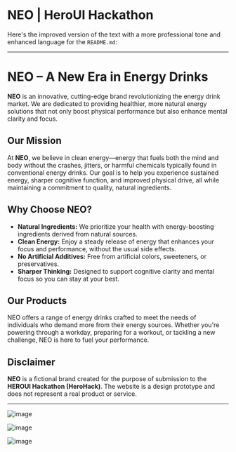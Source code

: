 # NEO | HeroUI Hackathon


Here's the improved version of the text with a more professional tone and enhanced language for the `README.md`:

---

# NEO – A New Era in Energy Drinks

**NEO** is an innovative, cutting-edge brand revolutionizing the energy drink market. We are dedicated to providing healthier, more natural energy solutions that not only boost physical performance but also enhance mental clarity and focus.

## Our Mission

At **NEO**, we believe in clean energy—energy that fuels both the mind and body without the crashes, jitters, or harmful chemicals typically found in conventional energy drinks. Our goal is to help you experience sustained energy, sharper cognitive function, and improved physical drive, all while maintaining a commitment to quality, natural ingredients.

## Why Choose NEO?

* **Natural Ingredients:** We prioritize your health with energy-boosting ingredients derived from natural sources.
* **Clean Energy:** Enjoy a steady release of energy that enhances your focus and performance, without the usual side effects.
* **No Artificial Additives:** Free from artificial colors, sweeteners, or preservatives.
* **Sharper Thinking:** Designed to support cognitive clarity and mental focus so you can stay at your best.

## Our Products

NEO offers a range of energy drinks crafted to meet the needs of individuals who demand more from their energy sources. Whether you're powering through a workday, preparing for a workout, or tackling a new challenge, NEO is here to fuel your performance.

## Disclaimer

**NEO** is a fictional brand created for the purpose of submission to the **HEROUI Hackathon (HeroHack)**. The website is a design prototype and does not represent a real product or service.

---

![image](https://github.com/user-attachments/assets/3ba2c078-6e2c-47b9-a3f7-d00ccb92dd23)

![image](https://github.com/user-attachments/assets/838c023b-c56b-4116-bc76-4af83ba05474)

![image](https://github.com/user-attachments/assets/fd3e232b-f0a1-42ad-9831-741ca4bbca95)
